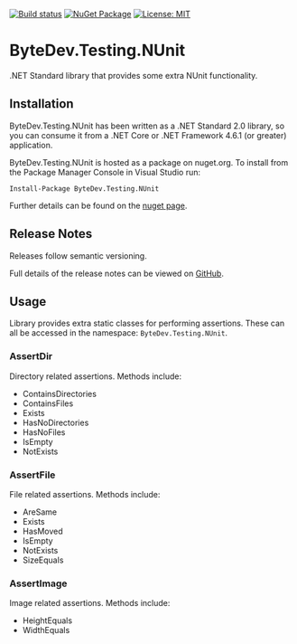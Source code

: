 [![Build status](https://ci.appveyor.com/api/projects/status/github/bytedev/ByteDev.Testing.NUnit?branch=master&svg=true)](https://ci.appveyor.com/project/bytedev/ByteDev-Testing-NUnit/branch/master)
[![NuGet Package](https://img.shields.io/nuget/v/ByteDev.Testing.NUnit.svg)](https://www.nuget.org/packages/ByteDev.Testing.NUnit)
[![License: MIT](https://img.shields.io/badge/License-MIT-green.svg)](https://github.com/ByteDev/ByteDev.Testing.NUnit/blob/master/LICENSE)

# ByteDev.Testing.NUnit

.NET Standard library that provides some extra NUnit functionality.

## Installation

ByteDev.Testing.NUnit has been written as a .NET Standard 2.0 library, so you can consume it from a .NET Core or .NET Framework 4.6.1 (or greater) application.

ByteDev.Testing.NUnit is hosted as a package on nuget.org.  To install from the Package Manager Console in Visual Studio run:

`Install-Package ByteDev.Testing.NUnit`

Further details can be found on the [nuget page](https://www.nuget.org/packages/ByteDev.Testing.NUnit/).

## Release Notes

Releases follow semantic versioning.

Full details of the release notes can be viewed on [GitHub](https://github.com/ByteDev/ByteDev.Testing.NUnit/blob/master/docs/RELEASE-NOTES.md).

## Usage

Library provides extra static classes for performing assertions. These can all be accessed in the namespace: `ByteDev.Testing.NUnit`.

### AssertDir

Directory related assertions. Methods include:

- ContainsDirectories
- ContainsFiles
- Exists
- HasNoDirectories
- HasNoFiles
- IsEmpty
- NotExists

### AssertFile

File related assertions. Methods include:

- AreSame
- Exists
- HasMoved
- IsEmpty
- NotExists
- SizeEquals

### AssertImage

Image related assertions. Methods include:

- HeightEquals
- WidthEquals

